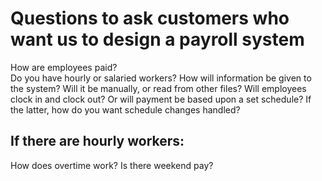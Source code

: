 # Questions to ask customers who want us to design a payroll system

How are employees paid?  
Do you have hourly or salaried workers?
How will information be given to the system?  Will it be manually, or read from other files?
Will employees clock in and clock out? Or will payment be based upon a set schedule?
If the latter, how do you want schedule changes handled?


## If there are hourly workers:

How does overtime work?
Is there weekend pay?

